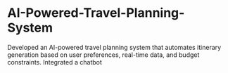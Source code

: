 # AI-Powered-Travel-Planning-System
Developed an AI-powered travel planning system that automates itinerary generation based on user preferences, real-time data, and budget constraints. Integrated a chatbot 
